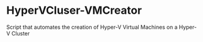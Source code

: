 # HyperVCluser-VMCreator
Script that automates the creation of Hyper-V Virtual Machines on a Hyper-V Cluster
